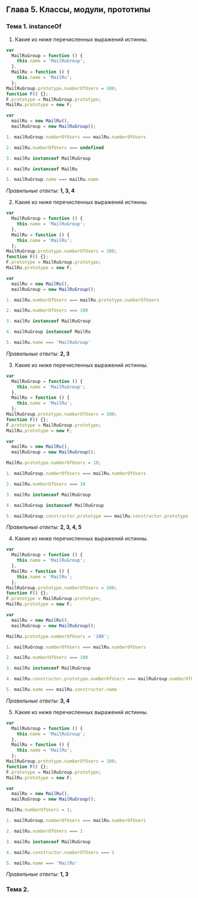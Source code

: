 ## Глава 5. Классы, модули, прототипы
### Тема 1. instanceOf
1. Какие из ниже перечисленных выражений истинны.
  ```javascript
  var
    MailRuGroup = function () {
      this.name = 'MailRuGroup';
    },
    MailRu = function () {
      this.name = 'MailRu';
    };
  MailRuGroup.prototype.numberOfUsers = 100; 
  function F() {};
  F.prototype = MailRuGroup.prototype;
  MailRu.prototype = new F;
  
  var
    mailRu = new MailRu(),
    mailRuGroup = new MailRuGroup();
  
  ```
  
  ```javascript
  1. mailRuGroup.numberOfUsers === mailRu.numberOfUsers
  ```
  ```javascript
  2. mailRu.numberOfUsers === undefined
  ```
  ```javascript
  3. mailRu instanceof MailRuGroup
  ```  
  ```javascript
  4. mailRu instanceof MailRu
  ```
  ```javascript
  5. mailRuGroup.name === mailRu.name
  ```    
  
  *Правильные ответы:* **1, 3, 4**  
  
2. Какие из ниже перечисленных выражений истинны.
  ```javascript
  var
    MailRuGroup = function () {
      this.name = 'MailRuGroup';
    },
    MailRu = function () {
      this.name = 'MailRu';
    };
  MailRuGroup.prototype.numberOfUsers = 100; 
  function F() {};
  F.prototype = MailRuGroup.prototype;
  MailRu.prototype = new F;
  
  var
    mailRu = new MailRu(),
    mailRuGroup = new MailRuGroup();
  
  ```
  
  ```javascript
  1. mailRu.numberOfUsers === mailRu.prototype.numberOfUsers
  ```
  ```javascript
  2. mailRu.numberOfUsers === 100
  ```
  ```javascript
  3. mailRu instanceof MailRuGroup
  ```  
  ```javascript
  4. mailRuGroup instanceof MailRu
  ```
  ```javascript
  5. mailRu.name === 'MailRuGroup'
  ```    
  
  *Правильные ответы:* **2, 3**  

3. Какие из ниже перечисленных выражений истинны.
  ```javascript
  var
    MailRuGroup = function () {
      this.name = 'MailRuGroup';
    },
    MailRu = function () {
      this.name = 'MailRu';
    };
  MailRuGroup.prototype.numberOfUsers = 100; 
  function F() {};
  F.prototype = MailRuGroup.prototype;
  MailRu.prototype = new F;
  
  var
    mailRu = new MailRu(),
    mailRuGroup = new MailRuGroup();
  
  MailRu.prototype.numberOfUsers = 10;
  ```
  
  ```javascript
  1. mailRuGroup.numberOfUsers === mailRu.numberOfUsers
  ```
  ```javascript
  2. mailRu.numberOfUsers === 10
  ```
  ```javascript
  3. mailRu instanceof MailRuGroup
  ```  
  ```javascript
  4. mailRuGroup instanceof MailRuGroup
  ```
  ```javascript
  5. mailRuGroup.constructor.prototype === mailRu.constructor.prototype
  ```    
  
  *Правильные ответы:* **2, 3, 4, 5**
    
4. Какие из ниже перечисленных выражений истинны.
  ```javascript
  var
    MailRuGroup = function () {
      this.name = 'MailRuGroup';
    },
    MailRu = function () {
      this.name = 'MailRu';
    };
  MailRuGroup.prototype.numberOfUsers = 100; 
  function F() {};
  F.prototype = MailRuGroup.prototype;
  MailRu.prototype = new F;
  
  var
    mailRu = new MailRu(),
    mailRuGroup = new MailRuGroup();
  
  MailRu.prototype.numberOfUsers = '100';
  ```
  
  ```javascript
  1. mailRuGroup.numberOfUsers === mailRu.numberOfUsers
  ```
  ```javascript
  2. mailRu.numberOfUsers === 100
  ```
  ```javascript
  3. mailRu instanceof MailRuGroup
  ```  
  ```javascript
  4. mailRu.constructor.prototype.numberOfUsers === mailRuGroup.numberOfUsers
  ```
  ```javascript
  5. mailRu.name === mailRu.constructor.name
  ```    
  
  *Правильные ответы:* **3, 4**
    
5. Какие из ниже перечисленных выражений истинны.
  ```javascript
  var
    MailRuGroup = function () {
      this.name = 'MailRuGroup';
    },
    MailRu = function () {
      this.name = 'MailRu';
    };
  MailRuGroup.prototype.numberOfUsers = 100; 
  function F() {};
  F.prototype = MailRuGroup.prototype;
  MailRu.prototype = new F;
  
  var
    mailRu = new MailRu(),
    mailRuGroup = new MailRuGroup();
  
  MailRu.numberOfUsers = 1;
  ```
  
  ```javascript
  1. mailRuGroup.numberOfUsers === mailRu.numberOfUsers
  ```
  ```javascript
  2. mailRu.numberOfUsers === 1
  ```
  ```javascript
  3. mailRu instanceof MailRuGroup
  ```  
  ```javascript
  4. mailRu.constructor.numberOfUsers === 1
  ```
  ```javascript
  5. mailRu.name === 'MailRu'
  ```    
  
  *Правильные ответы:* **1, 3**
  
### Тема 2. 